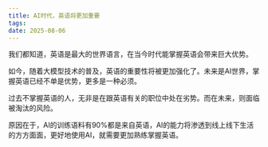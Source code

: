 ```yaml
---
title: AI时代，英语将更加重要
tags: 
date: 2025-08-06
---
```


我们都知道，英语是最大的世界语言，在当今时代能掌握英语会带来巨大优势。

如今，随着大模型技术的普及，英语的重要性将被更加强化了。未来是AI世界，掌握英语已经不单是优势，更多是一种必须。

过去不掌握英语的人，无非是在跟英语有关的职位中处在劣势。而在未来，则面临被淘汰的风险。

原因在于，AI的训练语料有90%都是来自英语，AI的能力将渗透到线上线下生活的方方面面，更好地使用AI，就需要更加熟练掌握英语。

